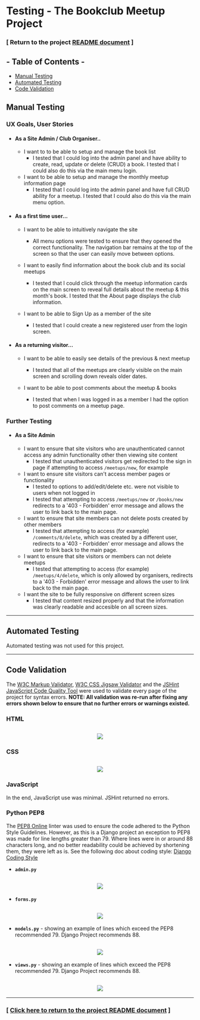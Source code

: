 # Testing - The Bookclub Meetup Project

### [ Return to the project [README document](../README.md#testing) ]

## - Table of Contents -
* [Manual Testing](#manual-testing)
* [Automated Testing](#automated-testing)
* [Code Validation](#code-validation)


## Manual Testing

### UX Goals, User Stories

- #### As a Site Admin / Club Organiser..
    - I want to to be able to setup and manage the book list
        - I tested that I could log into the admin panel and have ability to create, read, update or delete (CRUD) a book.  I tested that I could also do this via the main menu login.
    - I want to be able to setup and manage the monthly meetup information page
        - I tested that I could log into the admin panel and have full CRUD ability for a meetup.  I tested that I could also do this via the main menu option.

- #### As a first time user...  
    -  I want to be able to intuitively navigate the site
        - All menu options were tested to ensure that they opened the correct functionality.  The navigation bar remains at the top of the screen so that the user can easily move between options.

    - I want to easily find information about the book club and its social meetups
        - I tested that I could click through the meetup information cards on the main screen to reveal full details about the meetup & this month's book.  I tested that the About page displays the club information.

    -  I want to be able to Sign Up as a member of the site
       - I tested that I could create a new registered user from the login screen.

- #### As a returning visitor...
    -   I want to be able to easily see details of the previous & next meetup
        - I tested that all of the meetups are clearly visible on the main screen and scrolling down reveals older dates. 

    -   I want to be able to post comments about the meetup & books
        - I tested that when I was logged in as a member I had the option to post comments on a meetup page. 

### Further Testing

- #### As a Site Admin
    - I want to ensure that site visitors who are unauthenticated cannot access any admin functionality other then viewing site content
        - I tested that unauthenticated visitors get redirected to the sign in page if attempting to access `/meetups/new`, for example
    - I want to ensure site visitors can't access member pages or functionality
        - I tested to options to add/edit/delete etc. were not visible to users when not logged in
        - I tested that attempting to access `/meetups/new` or `/books/new` redirects to a '403 - Forbidden' error message and allows the user to link back to the main page.
    - I want to ensure that site members can not delete posts created by other members
        - I tested that attempting to access (for example) `/comments/8/delete`, which was created by a different user, redirects to a '403 - Forbidden' error message and allows the user to link back to the main page.
    - I want to ensure that site visitors or members can not delete meetups
        - I tested that attempting to access (for example) `/meetups/4/delete`, which is only allowed by organisers, redirects to a '403 - Forbidden' error message and allows the user to link back to the main page.
    - I want the site to be fully responsive on different screen sizes
        - I tested that content resized properly and that the information was clearly readable and accesible on all screen sizes.
<hr>

## Automated Testing
Automated testing was not used for this project.

<hr>

## Code Validation

The [W3C Markup Validator](https://validator.w3.org/#validate_by_uri), [W3C CSS Jigsaw Validator](https://jigsaw.w3.org/css-validator/#validate_by_uri) and the [JSHint JavaScript Code Quality Tool](https://jshint.com) were used to validate every page of the project for syntax errors. **NOTE: All validation was re-run after fixing any errors shown below to ensure that no further errors or warnings existed.**

### HTML
<h2 align="center"><img src="w3c-validator-html_base.html.png"></h2>
<!-- <h2 align="center"><img src="w3c-validator-html_.png"></h2> -->

### CSS
<h2 align="center"><img src="w3c-validator-css_style.css.png"></h2>

### JavaScript
In the end, JavaScript use was minimal. JSHint returned no errors.

<!-- <h2 align="center"><img src="jshint-1_script.js.png"></h2> -->

### Python PEP8
The [PEP8 Online](http://pep8online.com) linter was used to ensure the code adhered to the Python Style Guidelines. However, as this is a Django project an exception to PEP8 was made for line lengths greater than 79.  Where lines were in or around 88 characters long, and no better readability could be achieved by shortening them, they were left as is. See the following doc about coding style: [Django Coding Style](https://docs.djangoproject.com/en/dev/internals/contributing/writing-code/coding-style/#python-style)

- **`admin.py`**
<h2 align="center"><img src="admin_py-pep8.png"></h2>

- **`forms.py`**
<h2 align="center"><img src="forms_py-pep8.png"></h2>

- **`models.py`** - showing an example of lines which exceed the PEP8 recommended 79. Django Project recommends 88.  
<h2 align="center"><img src="models_py-pep8.png"></h2>

- **`views.py`** - showing an example of lines which exceed the PEP8 recommended 79. Django Project recommends 88.  
<h2 align="center"><img src="views_py-pep8.png"></h2>


<hr>

### [ [Click here to return to the project README document](../README.md#testing) ]
